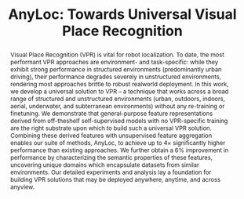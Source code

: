 ---
layout: project-page-new
title: "AnyLoc: Towards Universal Visual Place Recognition"
authors:
  - name: Nikhil Keetha*
    sup: 1
  - name: Avneesh Mishra*
    sup: 2
  - name: Jay Karhade*
    sup: 1
  - name: Krishna Murthy Jatavallabhula
    sup: 3
  - name: Sebastian Scherer
    sup: 1
  - name: Madhava Krishna
    sup: 2
  - name: Sourav Garg
    sup: 4
affiliations:
  - name: Carnegie Mellon University
    link: https://www.ri.cmu.edu/
    sup: 1
  - name: IIIT Hyderabad, India
    link: https://robotics.iiit.ac.in
    sup: 2
  - name: CSAIL, Massachusetts Institute of Technology, USA
    link: https://www.csail.mit.edu/
    sup: 3
  - name: University of Adelaide
    link: https://www.adelaide.edu.au/aiml/
    sup: 4
permalink: /publications/2024/Nikhil_AnyLoc/
abstract: "Visual Place Recognition (VPR) is vital for robot localization. To date, the most performant VPR approaches are environment- and task-specific: while they exhibit strong performance in structured environments (predominantly urban driving), their performance degrades severely in unstructured environments, rendering most approaches brittle to robust realworld deployment. In this work, we develop a universal solution to VPR – a technique that works across a broad range of structured and unstructured environments (urban, outdoors, indoors, aerial, underwater, and subterranean environments) without any re-training or finetuning. We demonstrate that general-purpose feature representations derived from off-theshelf self-supervised models with no VPR-specific training are the right substrate upon which to build such a universal VPR solution. Combining these derived features with unsupervised feature aggregation enables our suite of methods, AnyLoc, to achieve up to 4× significantly higher performance than existing approaches. We further obtain a 6% improvement in performance by characterizing the semantic properties of these features, uncovering unique domains which encapsulate datasets from similar environments. Our detailed experiments and analysis lay a foundation for building VPR solutions that may be deployed anywhere, anytime, and across anyview."
project_page: https://anyloc.github.io/
paper: https://arxiv.org/pdf/2308.00688.pdf
code: https://github.com/AnyLoc/AnyLoc
#supplement: https://clipgraphs.github.io/static/pdfs/Supplementary.pdf
# video: https://www.youtube.com/watch?v=ITo8rMInatk&feature=youtu.be
iframe: https://www.youtube.com/embed/ITo8rMInatk
demo: https://anyloc.github.io/#interactive_demo

---